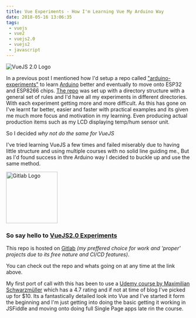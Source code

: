 ```yaml
---
title: Vue Experiments - How I'm Learning Vue My Arduino Way
date: 2018-05-16 13:06:35
tags:
 - vuejs
 - vue2
 - vuejs2.0
 - vuejs2
 - javascript
---
```


<img src="{% asset_path vuejs-logo.jpg %}" alt="VueJS 2.0 Logo" />

In a previous post I mentioned how I'd setup a repo called ["arduino-experiments"](https://github.com/OdinsHat/arduino-experiments) to learn [Arduino](http://www.arduino.cc) better and eventually to move onto ESP32 and ESP8266 chips. [The repo](https://github.com/OdinsHat/arduino-experiments) was set up with a directory structure with a general set of rules and I'd have all my experiments in different directories. With each experiment getting more and more difficult. As this has gone on I've learnt far better, easier and faster with practical examples and its given me much more focus and motivation in my learning. Even producing actual production items such as my LCD displaying temp/hum sensor unit.

So I decided *why not do the same for VueJS*

I've tried learning VueJS a few times and failed miserably due to having little structure and using multiple courses with no solid line guiding me., But as I'd found success in thre Arduino way I decided to buckle up and use the same method.

<img src="{% asset_path GitLab_Logo.svg.png %}" alt="Gitlab Logo" style="height:10em" />

### So say hello to [VueJS2.0 Experiments](https://gitlab.com/Muninn/vuejs-2-experiments)

This repo is hosted on [Gitlab](http://www.gitlab.com]) *(my preffered choice for work and 'proper' projects due to its free nature and CI/CD features)*.

You can check out the repo and whats going on at any time at the link above.

My first port of call with this has been to use a [Udemy course by Maximilian Schwarzmüller](http://tidd.ly/106e16c7) which has a 4.7 rating and if not at time of blog I've picked up for $10. Its a fantastically detailed look into Vue and I've started it form the beginning and I'm just getting into doing the basic getting it working in JSFiddle and moving onto doing full Single Page apps late rin the course.